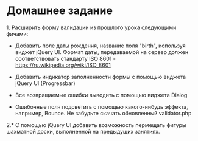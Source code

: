# Домашнее задание 
1\. Расширить форму валидации из прошлого урока следующими фичами:
*	Добавить поле даты рождения, название поля "birth", используя виджет jQuery UI. Формат даты, передаваемой на сервер должен соответствовать стандарту ISO 8601 - https://ru.wikipedia.org/wiki/ISO_8601

*	Добавить индикатор заполненности формы с помощью виджета jQuery UI (Progressbar)

*	Все возвращаемые ошибки выводить с помощью виджета Dialog

*	Ошибочные поля подсветить с помощью какого-нибудь эффекта, например, Bounce.
Не забудьте скачать обновленный validator.php

2.\* C помощью jQuery UI добавить возможность пермещать фигуры шахматной доски, выполненной на предыдущих занятиях.
